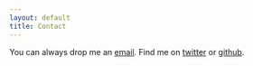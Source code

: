 ```yaml
---
layout: default
title: Contact
---
```

You can always drop me an <a href="mailto:anna-maria.sichani@huygens.knaw.nl">email</a>. Find me on <a href="https://twitter.com/amsichani">twitter</a> or <a href="https://github.com/amsichani/">github</a>.
